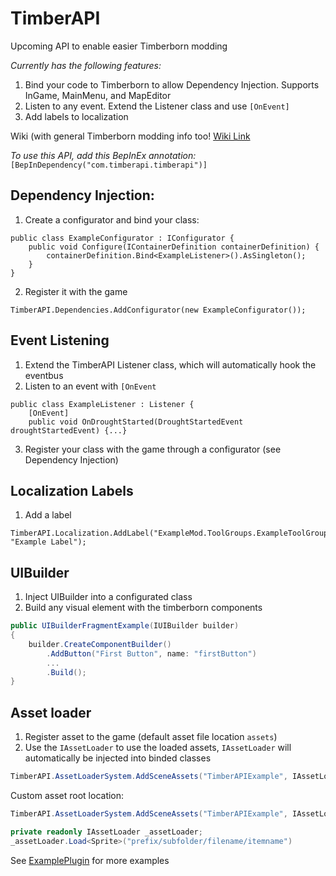 # TimberAPI
Upcoming API to enable easier Timberborn modding

*Currently has the following features:*
1. Bind your code to Timberborn to allow Dependency Injection. Supports InGame, MainMenu, and MapEditor
2. Listen to any event. Extend the Listener class and use `[OnEvent]`
3. Add labels to localization

Wiki (with general Timberborn modding info too!
[Wiki Link](https://github.com/Timberborn-Modding-Central/TimberAPI/wiki)

*To use this API, add this BepInEx annotation:*
`[BepInDependency("com.timberapi.timberapi")]`

## Dependency Injection:
1. Create a configurator and bind your class:
```
public class ExampleConfigurator : IConfigurator {
    public void Configure(IContainerDefinition containerDefinition) {
        containerDefinition.Bind<ExampleListener>().AsSingleton();
    }
}
```
2. Register it with the game
```
TimberAPI.Dependencies.AddConfigurator(new ExampleConfigurator());
```

## Event Listening
1. Extend the TimberAPI Listener class, which will automatically hook the eventbus
2. Listen to an event with `[OnEvent`
```
public class ExampleListener : Listener {
    [OnEvent]
    public void OnDroughtStarted(DroughtStartedEvent droughtStartedEvent) {...}
```
3. Register your class with the game through a configurator (see Dependency Injection)

## Localization Labels 
1. Add a label
```
TimberAPI.Localization.AddLabel("ExampleMod.ToolGroups.ExampleToolGroup", "Example Label");
```

## UIBuilder
1. Inject UIBuilder into a configurated class
2. Build any visual element with the timberborn components
```c#
public UIBuilderFragmentExample(IUIBuilder builder)
{
    builder.CreateComponentBuilder()
        .AddButton("First Button", name: "firstButton")
        ...
        .Build();
}
```

## Asset loader
1. Register asset to the game (default asset file location `assets`)
2. Use the `IAssetLoader` to use the loaded assets, `IAssetLoader` will automatically be injected into binded classes
```c#
TimberAPI.AssetLoaderSystem.AddSceneAssets("TimberAPIExample", IAssetLoaderSystem.EntryPoint.InGame);
```
Custom asset root location:
```c#
TimberAPI.AssetLoaderSystem.AddSceneAssets("TimberAPIExample", IAssetLoaderSystem.EntryPoint.InGame, new []{ "assets", "ingame" });
```
```c#
private readonly IAssetLoader _assetLoader;
_assetLoader.Load<Sprite>("prefix/subfolder/filename/itemname")
```


See [ExamplePlugin](https://github.com/Timberborn-Modding-Central/TimberAPI/blob/main/TimberAPIExample/TimberApiExamplePlugin.cs) for more examples